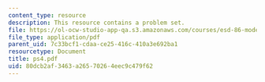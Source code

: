 ```yaml
---
content_type: resource
description: This resource contains a problem set.
file: https://ol-ocw-studio-app-qa.s3.amazonaws.com/courses/esd-86-models-data-and-inference-for-socio-technical-systems-spring-2007/80dcb2af3463a26570264eec9c479f62_ps4.pdf
file_type: application/pdf
parent_uid: 7c33bcf1-cdaa-ce25-416c-410a3e692ba1
resourcetype: Document
title: ps4.pdf
uid: 80dcb2af-3463-a265-7026-4eec9c479f62
---
```


